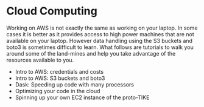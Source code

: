 # Cloud Computing
Working on AWS is not exactly the same as working on your laptop. In some cases it is better as it provides access to high power machines that are not available on your laptop. However data handling using the S3 buckets and boto3 is sometimes difficult to learn.  What follows are tutorials to walk you around some of the land-mines and help you take advantage of the resources available to you.

- Intro to AWS: credentials and costs
- Intro to AWS: S3 buckets and boto3
- Dask: Speeding up code with many processors
- Optimizing your code in the cloud
- Spinning up your own EC2 instance of the proto-TIKE

